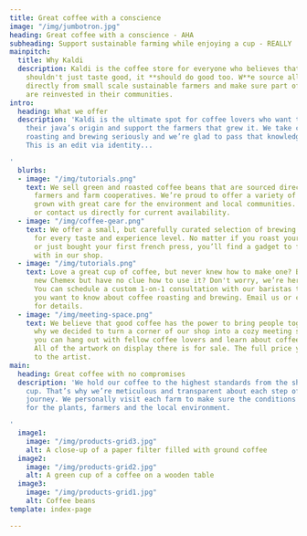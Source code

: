 ```yaml
---
title: Great coffee with a conscience
image: "/img/jumbotron.jpg"
heading: Great coffee with a conscience - AHA
subheading: Support sustainable farming while enjoying a cup - REALLY
mainpitch:
  title: Why Kaldi
  description: Kaldi is the coffee store for everyone who believes that great coffee
    shouldn't just taste good, it **should do good too. W**e source all of our beans
    directly from small scale sustainable farmers and make sure part of the profits
    are reinvested in their communities.
intro:
  heading: What we offer
  description: 'Kaldi is the ultimate spot for coffee lovers who want to learn about
    their java’s origin and support the farmers that grew it. We take coffee production,
    roasting and brewing seriously and we’re glad to pass that knowledge to anyone.
    This is an edit via identity...

'
  blurbs:
  - image: "/img/tutorials.png"
    text: We sell green and roasted coffee beans that are sourced directly from independent
      farmers and farm cooperatives. We’re proud to offer a variety of coffee beans
      grown with great care for the environment and local communities. Check our post
      or contact us directly for current availability.
  - image: "/img/coffee-gear.png"
    text: We offer a small, but carefully curated selection of brewing gear and tools
      for every taste and experience level. No matter if you roast your own beans
      or just bought your first french press, you’ll find a gadget to fall in love
      with in our shop.
  - image: "/img/tutorials.png"
    text: Love a great cup of coffee, but never knew how to make one? Bought a fancy
      new Chemex but have no clue how to use it? Don't worry, we’re here to help.
      You can schedule a custom 1-on-1 consultation with our baristas to learn anything
      you want to know about coffee roasting and brewing. Email us or call the store
      for details.
  - image: "/img/meeting-space.png"
    text: We believe that good coffee has the power to bring people together. That’s
      why we decided to turn a corner of our shop into a cozy meeting space where
      you can hang out with fellow coffee lovers and learn about coffee making techniques.
      All of the artwork on display there is for sale. The full price you pay goes
      to the artist.
main:
  heading: Great coffee with no compromises
  description: 'We hold our coffee to the highest standards from the shrub to the
    cup. That’s why we’re meticulous and transparent about each step of the coffee’s
    journey. We personally visit each farm to make sure the conditions are optimal
    for the plants, farmers and the local environment.

'
  image1:
    image: "/img/products-grid3.jpg"
    alt: A close-up of a paper filter filled with ground coffee
  image2:
    image: "/img/products-grid2.jpg"
    alt: A green cup of a coffee on a wooden table
  image3:
    image: "/img/products-grid1.jpg"
    alt: Coffee beans
template: index-page

---
```

